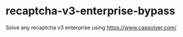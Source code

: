 # recaptcha-v3-enterprise-bypass
Solve any recaptcha v3 enterprise using https://www.capsolver.com/



                                                                                                                                                                